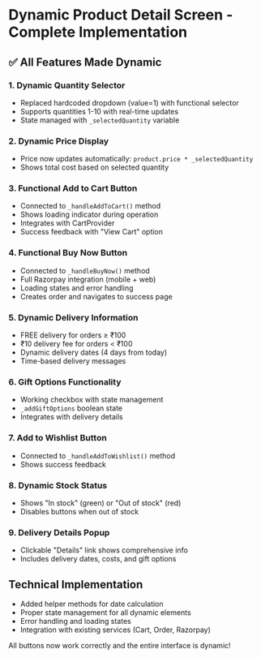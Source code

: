 # Dynamic Product Detail Screen - Complete Implementation

## ✅ All Features Made Dynamic

### 1. Dynamic Quantity Selector
- Replaced hardcoded dropdown (value=1) with functional selector
- Supports quantities 1-10 with real-time updates
- State managed with `_selectedQuantity` variable

### 2. Dynamic Price Display  
- Price now updates automatically: `product.price * _selectedQuantity`
- Shows total cost based on selected quantity

### 3. Functional Add to Cart Button
- Connected to `_handleAddToCart()` method
- Shows loading indicator during operation
- Integrates with CartProvider
- Success feedback with "View Cart" option

### 4. Functional Buy Now Button
- Connected to `_handleBuyNow()` method  
- Full Razorpay integration (mobile + web)
- Loading states and error handling
- Creates order and navigates to success page

### 5. Dynamic Delivery Information
- FREE delivery for orders ≥ ₹100
- ₹10 delivery fee for orders < ₹100
- Dynamic delivery dates (4 days from today)
- Time-based delivery messages

### 6. Gift Options Functionality
- Working checkbox with state management
- `_addGiftOptions` boolean state
- Integrates with delivery details

### 7. Add to Wishlist Button
- Connected to `_handleAddToWishlist()` method
- Shows success feedback

### 8. Dynamic Stock Status
- Shows "In stock" (green) or "Out of stock" (red)
- Disables buttons when out of stock

### 9. Delivery Details Popup
- Clickable "Details" link shows comprehensive info
- Includes delivery dates, costs, and gift options

## Technical Implementation
- Added helper methods for date calculation
- Proper state management for all dynamic elements
- Error handling and loading states
- Integration with existing services (Cart, Order, Razorpay)

All buttons now work correctly and the entire interface is dynamic! 